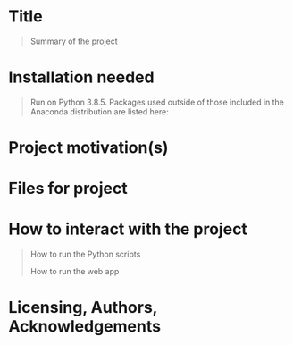 # Title
> Summary of the project

# Installation needed
> Run on Python 3.8.5. Packages used outside of those included in the Anaconda distribution are listed here:
>>
>>
>>

# Project motivation(s)
>

# Files for project
>

# How to interact with the project
> How to run the Python scripts
>>
> How to run the web app
>>

# Licensing, Authors, Acknowledgements
>
